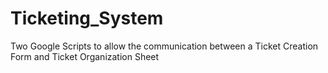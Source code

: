 # Ticketing_System
Two Google Scripts to allow the communication between a Ticket Creation Form and Ticket Organization Sheet

